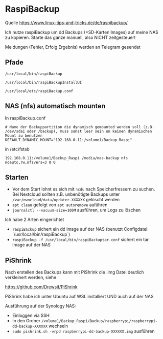 # RaspiBackup


Quelle
https://www.linux-tips-and-tricks.de/de/raspibackup/

Ich nutze raspiBackup um dd Backups (=SD-Karten Images) auf meine NAS zu kopieren.
Starte das ganze manuell, also NICHT zeitgesteuert

Meldungen (Fehler, Erfolg Ergebnis) werden an Telegram gesendet

## Pfade

    /usr/local/bin/raspiBackup
    
    /usr/local/bin/raspiBackupInstallUI
    
    /usr/local/etc/raspiBackup.conf

## NAS (nfs) automatisch mounten

In raspiBackup.conf

    # Name der Backuppartition die dynamisch gemounted werden soll (z.B. /dev/sda1 oder /backup), muss sonst leer sein um keinen dynamischen Mount zu benutzen
    DEFAULT_DYNAMIC_MOUNT="192.168.0.11:/volume1/Backup_Raspi"
    
in /etc/fstab    

    192.168.0.11:/volume1/Backup_Raspi /media/nas-backup nfs noauto,rw,nfsvers=3 0 0
    
## Starten

- Vor dem Start lohnt es sich mit `ncdu` nach Speicherfressern zu suchen. Bei Nextcloud sollten z.B. unbenötigte Backups unter `/var/owncloud/data/updater-XXXXXX` gelöscht werden
- `apt clean` gefolgt von `apt autoremove` auführen
- `journalctl --vacuum-size=100M` ausführen, um Logs zu löschen

Ich habe 2 Arten eingerichtet

- `raspiBackup` sichert ein dd image auf der NAS (benutzt Configdatei ´/usr/local/bin/raspiBackup`)
- `raspiBackup -f /usr/local/bin/raspiBackuptar.conf` sichert ein tar image auf der NAS

## PiShrink

Nach erstellen des Backups kann mit PiShrink die .img Datei deutlich verkleinert werden, siehe

https://github.com/Drewsif/PiShrink

PiShrink habe ich unter Ubuntu auf WSL installiert UND auch auf der NAS 

Ausführung auf der Synology NAS:

- Einloggen via SSH
- In den Ordner `/volume1/Backup_Raspi/Backup/raspberrypi/raspberrypi-dd-backup-XXXXXX` wechseln
- `sudo pishrink.sh -vrpd raspberrypi-dd-backup-XXXXXX.img` ausführen







